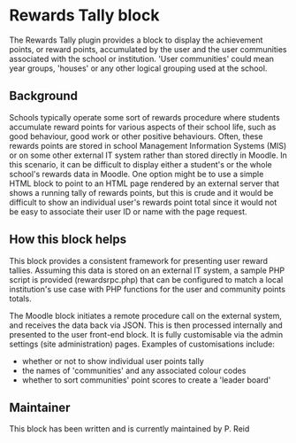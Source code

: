 Rewards Tally block
===================

The Rewards Tally plugin provides a block to display the achievement points, or 
reward points, accumulated by the user and the user communities associated with 
the school or institution. 'User communities' could mean year groups, 'houses' or 
any other logical grouping used at the school.

Background
----------

Schools typically operate some sort of rewards procedure where students accumulate 
reward points for various aspects of their school life, such as good behaviour, 
good work or other positive behaviours. Often, these rewards points are stored in
school Management Information Systems (MIS) or on some other external IT system 
rather than stored directly in Moodle. In this scenario, it can be difficult to 
display either a student's or the whole school's rewards data in Moodle. One option 
might be to use a simple HTML block to point to an HTML page rendered by an external server
that shows a running tally of rewards points, but this is crude and it would be 
difficult to show an individual user's rewards point total since it would not be easy
to associate their user ID or name with the page request.

How this block helps
---------------------

This block provides a consistent framework for presenting user reward tallies. Assuming
this data is stored on an external IT system, a sample PHP script is provided (rewardsrpc.php) that can be
configured to match a local institution's use case with PHP functions for the user and community
points totals.

The Moodle block initiates a remote procedure call on the external system, and receives the data
back via JSON. This is then processed internally and presented to the user front-end block. It 
is fully customisable via the admin settings (site administration) pages. Examples of customisations include:

* whether or not to show individual user points tally
* the names of 'communities' and any associated colour codes
* whether to sort communities' point scores to create a 'leader board'

Maintainer
----------

This block has been written and is currently maintained by P. Reid